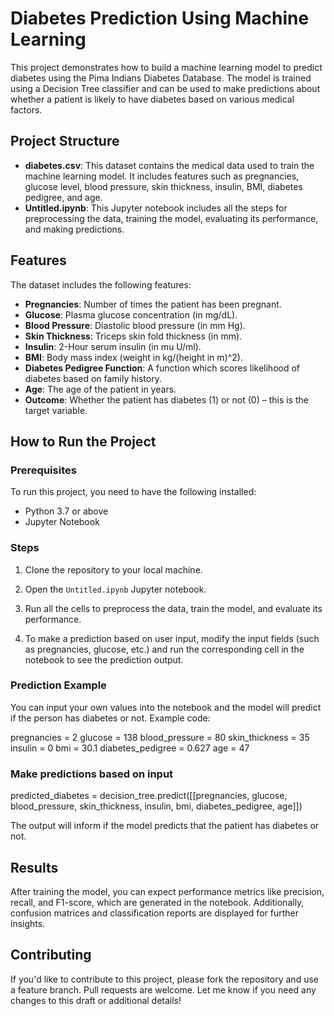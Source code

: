 # Diabetes Prediction Using Machine Learning

This project demonstrates how to build a machine learning model to predict diabetes using the Pima Indians Diabetes Database. The model is trained using a Decision Tree classifier and can be used to make predictions about whether a patient is likely to have diabetes based on various medical factors.

## Project Structure

- **diabetes.csv**: This dataset contains the medical data used to train the machine learning model. It includes features such as pregnancies, glucose level, blood pressure, skin thickness, insulin, BMI, diabetes pedigree, and age.
- **Untitled.ipynb**: This Jupyter notebook includes all the steps for preprocessing the data, training the model, evaluating its performance, and making predictions.

## Features

The dataset includes the following features:
- **Pregnancies**: Number of times the patient has been pregnant.
- **Glucose**: Plasma glucose concentration (in mg/dL).
- **Blood Pressure**: Diastolic blood pressure (in mm Hg).
- **Skin Thickness**: Triceps skin fold thickness (in mm).
- **Insulin**: 2-Hour serum insulin (in mu U/ml).
- **BMI**: Body mass index (weight in kg/(height in m)^2).
- **Diabetes Pedigree Function**: A function which scores likelihood of diabetes based on family history.
- **Age**: The age of the patient in years.
- **Outcome**: Whether the patient has diabetes (1) or not (0) – this is the target variable.

## How to Run the Project

### Prerequisites

To run this project, you need to have the following installed:
- Python 3.7 or above
- Jupyter Notebook

### Steps

1. Clone the repository to your local machine.

2. Open the `Untitled.ipynb` Jupyter notebook.

3. Run all the cells to preprocess the data, train the model, and evaluate its performance.

4. To make a prediction based on user input, modify the input fields (such as pregnancies, glucose, etc.) and run the corresponding cell in the notebook to see the prediction output.

### Prediction Example

You can input your own values into the notebook and the model will predict if the person has diabetes or not. Example code:

pregnancies = 2
glucose = 138
blood_pressure = 80
skin_thickness = 35
insulin = 0
bmi = 30.1
diabetes_pedigree = 0.627
age = 47

### Make predictions based on input
predicted_diabetes = decision_tree.predict([[pregnancies, glucose, blood_pressure, skin_thickness, insulin, bmi, diabetes_pedigree, age]])


The output will inform if the model predicts that the patient has diabetes or not.

## Results

After training the model, you can expect performance metrics like precision, recall, and F1-score, which are generated in the notebook. Additionally, confusion matrices and classification reports are displayed for further insights.

## Contributing

If you'd like to contribute to this project, please fork the repository and use a feature branch. Pull requests are welcome.
Let me know if you need any changes to this draft or additional details!
